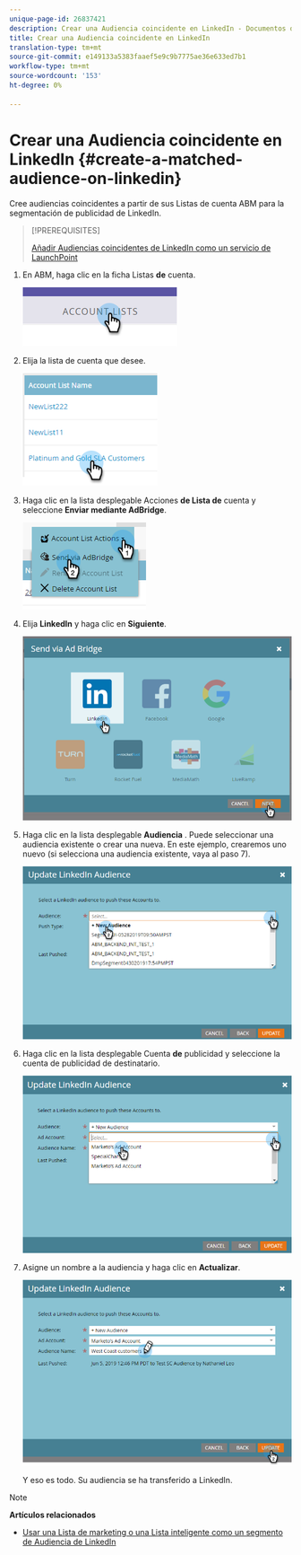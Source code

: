 ```yaml
---
unique-page-id: 26837421
description: Crear una Audiencia coincidente en LinkedIn - Documentos de marketing - Documentación del producto
title: Crear una Audiencia coincidente en LinkedIn
translation-type: tm+mt
source-git-commit: e149133a5383faaef5e9c9b7775ae36e633ed7b1
workflow-type: tm+mt
source-wordcount: '153'
ht-degree: 0%

---
```



# Crear una Audiencia coincidente en LinkedIn {#create-a-matched-audience-on-linkedin}

Cree audiencias coincidentes a partir de sus Listas de cuenta ABM para la segmentación de publicidad de LinkedIn.

>[!PREREQUISITES]
>
>[Añadir Audiencias coincidentes de LinkedIn como un servicio de LaunchPoint](http://docs.marketo.com/x/I4Fy)

1. En ABM, haga clic en la ficha Listas **de** cuenta.

   ![](assets/one-1.png)

1. Elija la lista de cuenta que desee.

   ![](assets/two.png)

1. Haga clic en la lista desplegable Acciones **de Lista de** cuenta y seleccione **Enviar mediante AdBridge**.

   ![](assets/three-1.png)

1. Elija **LinkedIn** y haga clic en **Siguiente**.

   ![](assets/four-1.png)

1. Haga clic en la lista desplegable **Audiencia** . Puede seleccionar una audiencia existente o crear una nueva. En este ejemplo, crearemos uno nuevo (si selecciona una audiencia existente, vaya al paso 7).

   ![](assets/five-1.png)

1. Haga clic en la lista desplegable Cuenta **de** publicidad y seleccione la cuenta de publicidad de destinatario.

   ![](assets/six-1.png)

1. Asigne un nombre a la audiencia y haga clic en **Actualizar**.

   ![](assets/seven.png)

   Y eso es todo. Su audiencia se ha transferido a LinkedIn.

>[!NOTE]
>
>**Artículos relacionados**
>
>* [Usar una Lista de marketing o una Lista inteligente como un segmento de Audiencia de LinkedIn](http://docs.marketo.com/x/NIFy)

>



